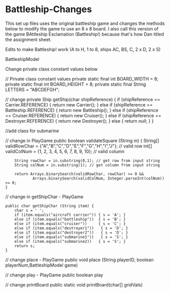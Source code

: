 # Battleship-Changes
This set up files uses the original battleship game and changes the methods below to modify the game to 
use an 8 x 8 board. I also call this version of the game BAttleship Exclamation (Battleship!) because that's how Dan
titled the assignment sheet.

Edits to make Battleship! work
(A to H, 1 to 8, ships AC, BS, C, 2 x D, 2 x S)

BattleshipModel

Change private class constant values below

// Private class constant values
	private static final int BOARD_WIDTH = 8;
	private static final int BOARD_HEIGHT = 8;
	private static final String LETTERS = "ABCDEFGH";
	

// change
private Ship getShip(char shipReference) {
		if (shipReference == Carrier.REFERENCE) {
			return new Carrier();
		} else if (shipReference == Battleship.REFERENCE) {
			return new Battleship();
		} else if (shipReference == Cruiser.REFERENCE) {
			return new Cruiser();
		} else if (shipReference == Destroyer.REFERENCE) {
			return new Destroyer();
		} else {
			return null;
		}
	}

//add
class for submarine




// change in PlayGame
 public boolean validateSquare (String in) {
        String[] validRowChar = {"A","B","C","D","E","F","G","H","I","J"}; // valid row
        int[] validColNum = {1, 2, 3, 4, 5, 6, 7, 8, 9, 10}; // valid column

        String rowChar = in.substring(0,1); // get row from input string
        String colNum = in.substring(1); // get column from input string

        return Arrays.binarySearch(validRowChar, rowChar) >= 0 &&
        		Arrays.binarySearch(validColNum, Integer.parseInt(colNum)) >= 0;
    }


// change in getShipChar - PlayGame

    public char getShipChar (String item) { 
        char s = ' ';
        if (item.equals("aircraft carrier")) { s = 'A'; }
        else if (item.equals("battleship"))  { s = 'B'; }
        else if (item.equals("cruiser"))     { s = 'C'; }
        else if (item.equals("destroyer1"))   { s = 'D'; }
        else if (item.equals("destroyer2"))   { s = 'D'; }
        else if (item.equals("submarine1"))   { s = 'S'; }
        else if (item.equals("submarine2))   { s = 'S'; }
        return s;
    }


// change place - PlayGame
 public void place (String playerID, boolean playerNum,BattleshipModel game) 


// change play - PlayGame
public boolean play

// change printBoard
public static void printBoard(char[] gridVals)


